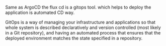 Same as ArgoCD the flux cd is a gitops tool. which helps to deploy the application is automated CD way.

GitOps is a way of managing your infrastructure and applications so that whole system is described declaratively and version controlled (most likely in a Git repository), and having an automated process that ensures that the deployed environment matches the state specified in a repository.

